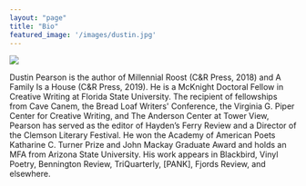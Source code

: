 ```yaml
---
layout: "page"
title: "Bio"
featured_image: '/images/dustin.jpg'
---
```


![]({{site.baseurl}}/images/dustin.jpg)

Dustin Pearson is the author of Millennial Roost (C&R Press, 2018) and A Family Is a House (C&R Press, 2019). He is a McKnight Doctoral Fellow in Creative Writing at Florida State University. The recipient of fellowships from Cave Canem, the Bread Loaf Writers' Conference, the Virginia G. Piper Center for Creative Writing, and The Anderson Center at Tower View, Pearson has served as the editor of Hayden’s Ferry Review and a Director of the Clemson Literary Festival. He won the Academy of American Poets Katharine C. Turner Prize and John Mackay Graduate Award and holds an MFA from Arizona State University. His work appears in Blackbird, Vinyl Poetry, Bennington Review, TriQuarterly, [PANK], Fjords Review, and elsewhere.
